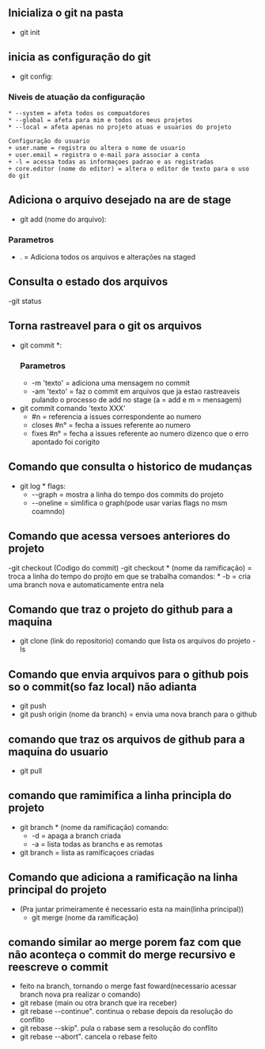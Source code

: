 ## Inicializa o git na pasta
* git init 

## inicia as configuração do git
* git config:
### Niveis de atuação da configuração
    * --system = afeta todos os compuatdores
    * --global = afeta para mim e todos os meus projetos
    * --local = afeta apenas no projeto atuas e usuarios do projeto

    Configuração do usuario
    + user.name = registra ou altera o nome de usuario
    + user.email = registra o e-mail para associar a conta
    + -l = acessa todas as informaçoes padrao e as registradas
    + core.editor (nome do editor) = altera o editor de texto para o uso do git

## Adiciona o arquivo desejado na are de stage
- git add (nome do arquivo):

### Parametros
* . = Adiciona todos os arquivos e alterações na staged

## Consulta o estado dos arquivos
-git status

## Torna rastreavel para o git os arquivos
* git commit *:
    ### Parametros
    * -m 'texto' = adiciona uma mensagem no commit
    * -am 'texto' = faz o commit em arquivos que ja estao rastreaveis pulando o processo de add no stage (a = add e m = mensagem)
* git commit comando 'texto XXX'
    - #n = referencia a issues correspondente ao numero
    - closes #n° = fecha a issues referente ao numero
    - fixes #n° = fecha a issues referente ao numero dizenco que o erro apontado foi corigito

## Comando que consulta o historico de mudanças
* git log *
	flags:
	* --graph = mostra a linha do tempo dos commits do projeto
	* --oneline = simlifica o graph(pode usar varias flags no msm coamndo)

## Comando que acessa versoes anteriores do projeto
-git checkout (Codigo do commit)
-git checkout * (nome da ramificação) = troca a linha do tempo do projto em que se trabalha
	comandos:
	* -b = cria uma branch nova e automaticamente entra nela

## Comando que traz o projeto do github para a maquina
* git clone (link do repositorio)
    comando que lista os arquivos do projeto
    -ls

## Comando que envia arquivos para o github pois so o commit(so faz local) não adianta
* git push
* git push origin (nome da branch) = envia uma nova branch para o github

## comando que traz os arquivos de github para a maquina do usuario
* git pull

## comando que ramimifica a linha principla do projeto
* git branch * (nome da ramificação)
	comando:
	* -d = apaga a branch criada
    * -a = lista todas as branchs e as remotas
* git branch  = lista as ramificaçoes criadas

## Comando que adiciona a ramificação na linha principal do projeto
* (Pra juntar primeiramente é necessario esta na main(linha principal))
    * git merge (nome da ramificação)

## comando similar ao merge porem faz com que não aconteça o commit do merge recursivo e reescreve o commit 
* feito na branch, tornando o merge fast foward(necessario acessar branch nova pra realizar o comando)
* git rebase (main ou otra branch que ira receber)
* git rebase --continue". continua o rebase depois da resolução do conflito
* git rebase --skip". pula o rabase sem a resolução do conflito
* git rebase --abort". cancela o rebase feito

